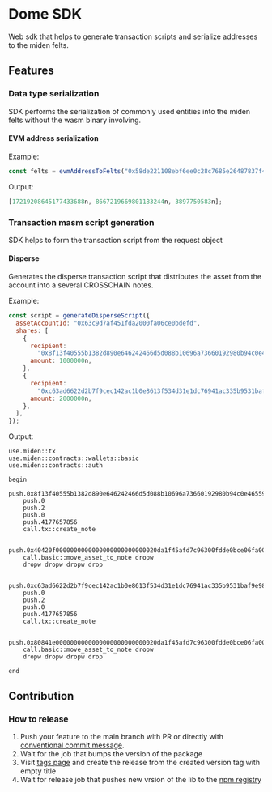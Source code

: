 # Dome SDK

Web sdk that helps to generate transaction scripts and serialize addresses to the miden felts.

## Features

### Data type serialization

SDK performs the serialization of commonly used entities into the miden felts without the wasm binary involving.

#### EVM address serialization

Example:

```js
const felts = evmAddressToFelts("0x58de221108ebf6ee0c28c7685e26487837f452e8");
```

Output:

```js
[17219208645177433688n, 8667219669801183244n, 3897750583n];
```

### Transaction masm script generation

SDK helps to form the transaction script from the request object

#### Disperse

Generates the disperse transaction script that distributes the asset from the account into a several CROSSCHAIN notes.

Example:

```js
const script = generateDisperseScript({
  assetAccountId: "0x63c9d7af451fda2000fa06ce0bdefd",
  shares: [
    {
      recipient:
        "0x8f13f40555b1382d890e646242466d5d088b10696a73660192980b94c0e46559",
      amount: 1000000n,
    },
    {
      recipient:
        "0xc63ad6622d2b7f9cec142ac1b0e8613f534d31e1dc76941ac335b9531baf9e98",
      amount: 2000000n,
    },
  ],
});
```

Output:

```masm
use.miden::tx
use.miden::contracts::wallets::basic
use.miden::contracts::auth

begin
    push.0x8f13f40555b1382d890e646242466d5d088b10696a73660192980b94c0e46559
    push.0
    push.2
    push.0
    push.4177657856
    call.tx::create_note

    push.0x40420f0000000000000000000000000020da1f45afd7c96300fdde0bce06fa00
    call.basic::move_asset_to_note dropw
    dropw dropw dropw drop

    push.0xc63ad6622d2b7f9cec142ac1b0e8613f534d31e1dc76941ac335b9531baf9e98
    push.0
    push.2
    push.0
    push.4177657856
    call.tx::create_note

    push.0x80841e0000000000000000000000000020da1f45afd7c96300fdde0bce06fa00
    call.basic::move_asset_to_note dropw
    dropw dropw dropw drop

end
```

## Contribution

### How to release

1. Push your feature to the main branch with PR or directly with [conventional commit message](https://www.conventionalcommits.org/en/v1.0.0/).
2. Wait for the job that bumps the version of the package
3. Visit [tags page](https://github.com/Polynom-Labs/dome-sdk/tags) and create the release from the created version tag with empty title
4. Wait for release job that pushes new vrsion of the lib to the [npm registry](https://www.npmjs.com/package/@dome-protocol/sdk)
